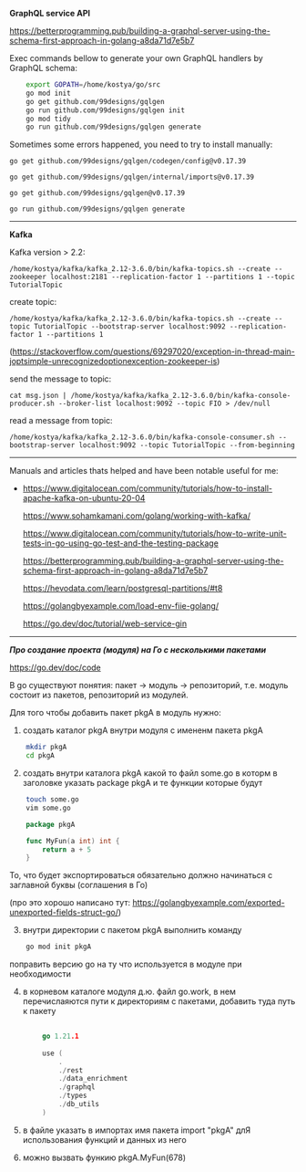 
**GraphQL service API**

  

  

https://betterprogramming.pub/building-a-graphql-server-using-the-schema-first-approach-in-golang-a8da71d7e5b7

  

  

Exec commands bellow to generate your own GraphQL handlers by GraphQL schema:

  
  
  
```bash
    export GOPATH=/home/kostya/go/src    
    go mod init    
    go get github.com/99designs/gqlgen    
    go run github.com/99designs/gqlgen init
    go mod tidy
    go run github.com/99designs/gqlgen generate
```
  

  

Sometimes some errors happened, you need to try to install manually:

  

    go get github.com/99designs/gqlgen/codegen/config@v0.17.39
    
    go get github.com/99designs/gqlgen/internal/imports@v0.17.39
    
    go get github.com/99designs/gqlgen@v0.17.39
    
    go run github.com/99designs/gqlgen generate

  

  

-------------------------------------------------------------------------------------------------------

  

  

**Kafka**

  

  

Kafka version > 2.2:

  

    /home/kostya/kafka/kafka_2.12-3.6.0/bin/kafka-topics.sh --create --zookeeper localhost:2181 --replication-factor 1 --partitions 1 --topic TutorialTopic

create topic:

  

    /home/kostya/kafka/kafka_2.12-3.6.0/bin/kafka-topics.sh --create --topic TutorialTopic --bootstrap-server localhost:9092 --replication-factor 1 --partitions 1
    
      

(https://stackoverflow.com/questions/69297020/exception-in-thread-main-joptsimple-unrecognizedoptionexception-zookeeper-is)

  

  

send the message to topic:

  

    cat msg.json | /home/kostya/kafka/kafka_2.12-3.6.0/bin/kafka-console-producer.sh --broker-list localhost:9092 --topic FIO > /dev/null

  

  

read a message from topic:

  

    /home/kostya/kafka/kafka_2.12-3.6.0/bin/kafka-console-consumer.sh --bootstrap-server localhost:9092 --topic TutorialTopic --from-beginning
    
      

  

---------------------------------------------------------------------------------

  

Manuals and articles thats helped and have been notable useful for me:

  

 - https://www.digitalocean.com/community/tutorials/how-to-install-apache-kafka-on-ubuntu-20-04
   
     
   
   https://www.sohamkamani.com/golang/working-with-kafka/
   
     
   
   https://www.digitalocean.com/community/tutorials/how-to-write-unit-tests-in-go-using-go-test-and-the-testing-package
   
     
   
   https://betterprogramming.pub/building-a-graphql-server-using-the-schema-first-approach-in-golang-a8da71d7e5b7
   
     
   
   https://hevodata.com/learn/postgresql-partitions/#t8
   
     
   
   https://golangbyexample.com/load-env-fiie-golang/
   
     
   
   https://go.dev/doc/tutorial/web-service-gin



---------------------------------------------------------------------------------

***Про создание проекта (модуля) на Го с несколькими пакетами***

https://go.dev/doc/code

В go существуют понятия: пакет -> модуль -> репозиторий, т.е. модуль состоит из пакетов, репозиторий из модулей.

Для того чтобы добавить пакет pkgA в модуль нужно:

1) создать каталог pkgA внутри модуля с имененм пакета pkgA
```bash
    mkdir pkgA    
    cd pkgA
```

2) создать внутри каталога pkgA какой то файл some.go в которм в заголовке указать package pkgA и те функции которые будут
```bash
    touch some.go    
    vim some.go
```

```go
    package pkgA

    func MyFun(a int) int {    
        return a + 5    
    }
```

То, что будет экспортироваться обязательно должно начинаться с заглавной буквы (соглашения в Го)

(про это хорошо написано тут: https://golangbyexample.com/exported-unexported-fields-struct-go/)

  

3) внутри директории с пакетом pkgA выполнить команду
```bash
    go mod init pkgA
```

поправить версию go на ту что используется в модуле при необходимости

  

4) в корневом каталоге модуля д.ю. файл go.work, в нем перечислаяются пути к директориям с пакетами, добавить туда путь к пакету

```go
        
        go 1.21.1
        
        use (        
            .            
            ./rest            
            ./data_enrichment            
            ./graphql            
            ./types            
            ./db_utils        
        )
```

  
  
  

5) в файле указать в импортах имя пакета import "pkgA" длЯ использования функций и данных из него

  

6) можно вызвать функию pkgA.MyFun(678)
